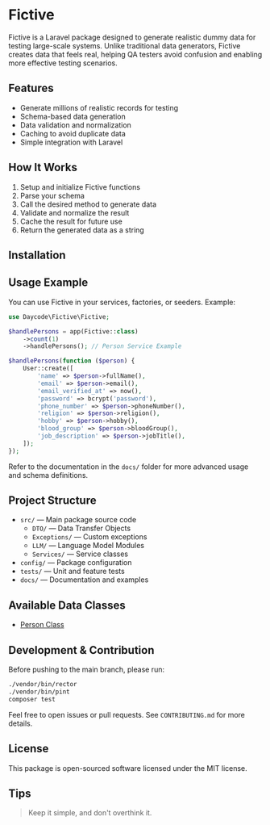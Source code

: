 # Fictive

Fictive is a Laravel package designed to generate realistic dummy data for testing large-scale systems. Unlike traditional data generators, Fictive creates data that feels real, helping QA testers avoid confusion and enabling more effective testing scenarios.

## Features

- Generate millions of realistic records for testing
- Schema-based data generation
- Data validation and normalization
- Caching to avoid duplicate data
- Simple integration with Laravel

## How It Works

1. Setup and initialize Fictive functions
2. Parse your schema
3. Call the desired method to generate data
4. Validate and normalize the result
5. Cache the result for future use
6. Return the generated data as a string

## Installation

## Usage Example

You can use Fictive in your services, factories, or seeders. Example:

```php
use Daycode\Fictive\Fictive;

$handlePersons = app(Fictive::class)
    ->count(1)
    ->handlePersons(); // Person Service Example

$handlePersons(function ($person) {
    User::create([
        'name' => $person->fullName(),
        'email' => $person->email(),
        'email_verified_at' => now(),
        'password' => bcrypt('password'),
        'phone_number' => $person->phoneNumber(),
        'religion' => $person->religion(),
        'hobby' => $person->hobby(),
        'blood_group' => $person->bloodGroup(),
        'job_description' => $person->jobTitle(),
    ]);
});
```

Refer to the documentation in the `docs/` folder for more advanced usage and schema definitions.

## Project Structure

- `src/` — Main package source code
  - `DTO/` — Data Transfer Objects
  - `Exceptions/` — Custom exceptions
  - `LLM/` — Language Model Modules
  - `Services/` — Service classes
- `config/` — Package configuration
- `tests/` — Unit and feature tests
- `docs/` — Documentation and examples

## Available Data Classes
- [Person Class](https://github.com/dayCod/fictive/blob/master/docs/class/Person.md)

## Development & Contribution

Before pushing to the main branch, please run:

```sh
./vendor/bin/rector
./vendor/bin/pint
composer test
```

Feel free to open issues or pull requests. See `CONTRIBUTING.md` for more details.

## License

This package is open-sourced software licensed under the MIT license.

## Tips

> Keep it simple, and don't overthink it.
